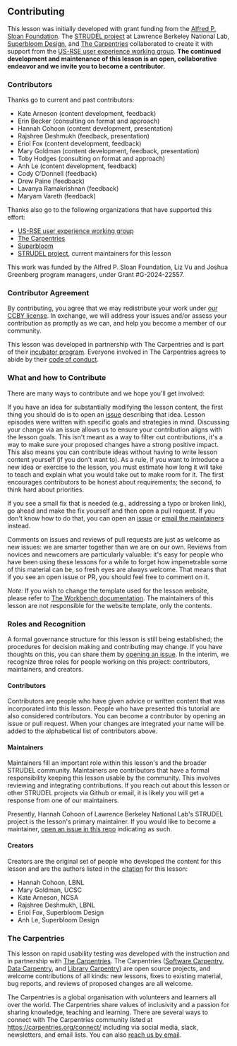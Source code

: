 ## Contributing

This lesson was initially developed with grant funding from the [Alfred P. Sloan Foundation](https://sloan.org/). The [STRUDEL project](https://strudel.science/) at Lawrence Berkeley National Lab, [Superbloom Design](https://superbloom.design/), and [The Carpentries](https://carpentries.org/) collaborated to create it with support from the [US-RSE user experience working group](https://us-rse.org/wg/ux/). **The continued development and maintenance of this lesson is an open, collaborative endeavor and we invite you to become a contributor.**

### Contributors
Thanks go to current and past contributors:

- Kate Arneson (content development, feedback)
- Erin Becker (consulting on format and approach)
- Hannah Cohoon (content development, presentation)
- Rajshree Deshmukh (feedback, presentation)
- Eriol Fox (content development, feedback)
- Mary Goldman (content development, feedback, presentation)
- Toby Hodges (consulting on format and approach)
- Anh Le (content development, feedback)
- Cody O’Donnell (feedback)
- Drew Paine (feedback)
- Lavanya Ramakrishnan (feedback)
- Maryam Vareth (feedback)

Thanks also go to the following organizations that have supported this effort:
- [US-RSE user experience working group](https://us-rse.org/wg/ux/)
- [The Carpentries](https://carpentries.org/)
- [Superbloom](https://superbloom.design/)
- [STRUDEL project](https://strudel.science/), current maintainers for this lesson

This work was funded by the Alfred P. Sloan Foundation, Liz Vu and Joshua Greenberg program managers, under Grant \#G-2024-22557.

### Contributor Agreement

By contributing, you agree that we may redistribute your work under [our CCBY
license](LICENSE.md). In exchange, we will address your issues and/or assess
your contribution as promptly as we can, and help you become a member of our
community.

This lesson was developed in partnership with The Carpentries and is part of 
their [incubator program](https://carpentries-incubator.org/). Everyone involved in The Carpentries agrees to abide by
their [code of conduct](CODE_OF_CONDUCT.md).

### What and how to Contribute
There are many ways to contribute and we hope you'll get involved:

If you have an idea for substantially modifying the lesson content, the first thing you 
should do is to open an [issue](repo-issues) describing that idea. Lesson episodes were written with specific goals
and strategies in mind. Discussing your change via an issue allows us to ensure your contribution aligns 
with the lesson goals. This isn't meant as a way to filter out contributions, it's a way to make sure your proposed changes
have a strong positive impact. This also means you can contribute ideas without
having to write lesson content yourself (if you don't want to). As a rule, if you want to 
introduce a new idea or exercise to the lesson, you must estimate how
long it will take to teach and explain what you would take out to make room
for it. The first encourages contributors to be honest about requirements; the
second, to think hard about priorities.

If you see a small fix that is needed (e.g., addressing a typo or broken link), go ahead 
and make the fix yourself and then open a pull request. If you don't know how to do that, you can 
open an [issue][repo-issues] or [email the maintainers][contact] instead.

Comments on issues and reviews of pull requests are just as welcome as new issues: we are
smarter together than we are on our own. Reviews from novices and newcomers
are particularly valuable: it's easy for people who have been using these
lessons for a while to forget how impenetrable some of this material can be, so
fresh eyes are always welcome. That means that if you see an open issue or PR, you should 
feel free to comment on it.

*Note:* If you wish to change the template used for the lesson website, please refer
to [The Workbench documentation][template-doc]. The maintainers of this lesson are not 
responsible for the website template, only the contents.

### Roles and Recognition
A formal governance structure for this lesson is still being established; the procedures 
for decision making and contributing may change. If you have thoughts on this, 
you can share them by [opening an issue][issues]. In the interim, we 
recognize three roles for people working on this project: contributors, maintainers, and creators.

#### Contributors
Contributors are people who have given advice or written content that was incorporated into this lesson. 
People who have presented this tutorial are also considered contributors. You can become a contributor 
by opening an issue or pull request. When your changes are integrated your name will be added to the 
alphabetical list of contributors above.

#### Maintainers
Maintainers fill an important role within this lesson's and the broader STRUDEL community. 
Maintainers are contributors that have a formal responsibility keeping this lesson usable by the community. 
This involves reviewing and integrating contributions. If you reach out about this lesson 
or other STRUDEL projects via Github or email, it is likely you will get a response from one of our maintainers.

Presently, Hannah Cohoon of Lawrence Berkeley National Lab's STRUDEL project is the lesson's primary maintainer. 
If you would like to become a maintainer, [open an issue in this repo][issues] indicating as such. 

#### Creators
Creators are the original set of people who developed the content for this lesson and are the authors listed in 
the [citation](CITATION.cff) for this lesson:

- Hannah Cohoon, LBNL
- Mary Goldman, UCSC
- Kate Arneson, NCSA
- Rajshree Deshmukh, LBNL
- Eriol Fox, Superbloom Design
- Anh Le, Superbloom Design

### The Carpentries
This lesson on rapid usability testing was developed with the instruction and in 
partnership with [The Carpentries][cp-site]. The Carpentries ([Software Carpentry][swc-site], [Data
Carpentry][dc-site], and [Library Carpentry][lc-site]) are open source
projects, and welcome contributions of all kinds: new lessons, fixes to
existing material, bug reports, and reviews of proposed changes are all
welcome.

The Carpentries is a global organisation with volunteers and learners all over
the world. The Carpentries share values of inclusivity and a passion for sharing knowledge,
teaching and learning. There are several ways to connect with The Carpentries
community listed at <https://carpentries.org/connect/> including via social
media, slack, newsletters, and email lists. You can also [reach us by
email][contact].


[repo]: https://github.com/strudel-science/rapid-usability-tutorial/
[repo-issues]: https://github.com/strudel-science/rapid-usability-tutorial/issues
[contact]: mailto:strudel@lbl.gov
[cp-site]: https://carpentries.org/
[dc-issues]: https://github.com/issues?q=user%3Adatacarpentry
[dc-lessons]: https://datacarpentry.org/lessons/
[dc-site]: https://datacarpentry.org/
[discuss-list]: https://carpentries.topicbox.com/groups/discuss
[github]: https://github.com
[github-flow]: https://guides.github.com/introduction/flow/
[github-join]: https://github.com/join
[how-contribute]: https://egghead.io/courses/how-to-contribute-to-an-open-source-project-on-github
[issues]: https://github.com/strudel-science/rapid-usability-tutorial/issues
[lc-issues]: https://github.com/issues?q=user%3ALibraryCarpentry
[swc-issues]: https://github.com/issues?q=user%3Aswcarpentry
[swc-lessons]: https://software-carpentry.org/lessons/
[swc-site]: https://software-carpentry.org/
[lc-site]: https://librarycarpentry.org/
[template-doc]: https://carpentries.github.io/workbench/
